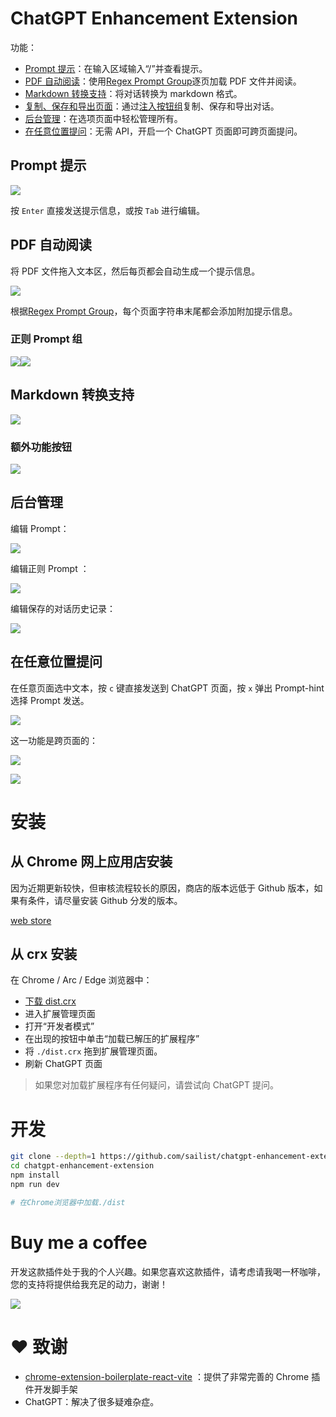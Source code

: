 # ChatGPT Enhancement Extension

功能：

- [Prompt 提示](#prompt-提示)：在输入区域输入“/”并查看提示。
- [PDF 自动阅读](#pdf-自动阅读)：使用[Regex Prompt Group](#正则-prompt-组)逐页加载 PDF 文件并阅读。
- [Markdown 转换支持](#markdown-转换支持)：将对话转换为 markdown 格式。
- [复制、保存和导出页面](#额外功能按钮)：通过[注入按钮组](#额外功能按钮)复制、保存和导出对话。
- [后台管理](#后台管理)：在选项页面中轻松管理所有。
- [在任意位置提问](#在任意位置提问)：无需 API，开启一个 ChatGPT 页面即可跨页面提问。

## Prompt 提示

![](./images/prompt-hint.gif)

按 `Enter` 直接发送提示信息，或按 `Tab` 进行编辑。

## PDF 自动阅读

将 PDF 文件拖入文本区，然后每页都会自动生成一个提示信息。

![](./images/overview-pdf.gif)

根据[Regex Prompt Group](#regex-prompt-group)，每个页面字符串末尾都会添加附加提示信息。

### 正则 Prompt 组

![](./images/reg-prompt-0.png)![](./images/reg-prompt-1.png)

## Markdown 转换支持

![](./images/preview.png)

### 额外功能按钮

![](./images/injected-button-preview.png)

## 后台管理

编辑 Prompt：

![](./images/dashboard-0.png)

编辑正则 Prompt ：

![](./images/dashboard-1.png)

编辑保存的对话历史记录：

![](./images/dashboard-2.png)

## 在任意位置提问

在任意页面选中文本，按 `c` 键直接发送到 ChatGPT 页面，按 `x` 弹出 Prompt-hint 选择 Prompt 发送。

![](images/re-prompt.gif)

这一功能是跨页面的：

![](images/connect-cross-page-with-prompt.gif)

![](images/connect-cross-page.gif)

# 安装

## 从 Chrome 网上应用店安装

因为近期更新较快，但审核流程较长的原因，商店的版本远低于 Github 版本，如果有条件，请尽量安装 Github 分发的版本。

[web store](https://chrome.google.com/webstore/detail/fdbinkcfdihppebpojopiljcmekfedkg?hl=en&authuser=0)

## 从 crx 安装

在 Chrome / Arc / Edge 浏览器中：

- [下载 dist.crx](./dist.crx)
- 进入扩展管理页面
- 打开“开发者模式”
- 在出现的按钮中单击“加载已解压的扩展程序”
- 将 `./dist.crx` 拖到扩展管理页面。
- 刷新 ChatGPT 页面

> 如果您对加载扩展程序有任何疑问，请尝试向 ChatGPT 提问。

# 开发

```bash
git clone --depth=1 https://github.com/sailist/chatgpt-enhancement-extension/
cd chatgpt-enhancement-extension
npm install
npm run dev

# 在Chrome浏览器中加载./dist
```

# Buy me a coffee

开发这款插件处于我的个人兴趣。如果您喜欢这款插件，请考虑请我喝一杯咖啡，您的支持将提供给我充足的动力，谢谢！

![](images/coffee.png)

# ❤ 致谢

- [chrome-extension-boilerplate-react-vite](https://github.com/Jonghakseo/chrome-extension-boilerplate) ：提供了非常完善的 Chrome 插件开发脚手架
- ChatGPT：解决了很多疑难杂症。
